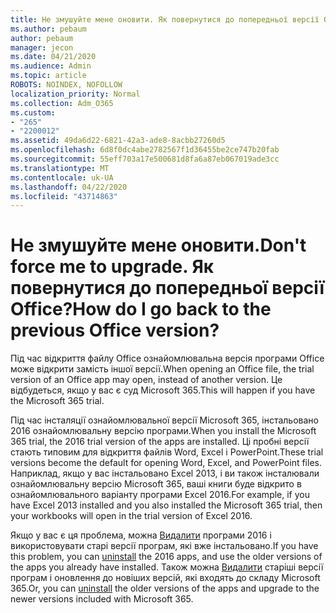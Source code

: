 ```yaml
---
title: Не змушуйте мене оновити. Як повернутися до попередньої версії Office?
ms.author: pebaum
author: pebaum
manager: jecon
ms.date: 04/21/2020
ms.audience: Admin
ms.topic: article
ROBOTS: NOINDEX, NOFOLLOW
localization_priority: Normal
ms.collection: Adm_O365
ms.custom:
- "265"
- "2200012"
ms.assetid: 49da6d22-6821-42a3-ade8-8acbb27260d5
ms.openlocfilehash: 6d8f0dc4abe2782567f1d36455be2ce747b20fab
ms.sourcegitcommit: 55eff703a17e500681d8fa6a87eb067019ade3cc
ms.translationtype: MT
ms.contentlocale: uk-UA
ms.lasthandoff: 04/22/2020
ms.locfileid: "43714863"
---
```

# <a name="dont-force-me-to-upgrade-how-do-i-go-back-to-the-previous-office-version"></a><span data-ttu-id="73067-103">Не змушуйте мене оновити.</span><span class="sxs-lookup"><span data-stu-id="73067-103">Don't force me to upgrade.</span></span> <span data-ttu-id="73067-104">Як повернутися до попередньої версії Office?</span><span class="sxs-lookup"><span data-stu-id="73067-104">How do I go back to the previous Office version?</span></span>

<span data-ttu-id="73067-105">Під час відкриття файлу Office ознайомлювальна версія програми Office може відкрити замість іншої версії.</span><span class="sxs-lookup"><span data-stu-id="73067-105">When opening an Office file, the trial version of an Office app may open, instead of another version.</span></span> <span data-ttu-id="73067-106">Це відбудеться, якщо у вас є суд Microsoft 365.</span><span class="sxs-lookup"><span data-stu-id="73067-106">This will happen if you have the Microsoft 365 trial.</span></span>
  
<span data-ttu-id="73067-107">Під час інсталяції ознайомлювальної версії Microsoft 365, інстальовано 2016 ознайомлювальну версію програми.</span><span class="sxs-lookup"><span data-stu-id="73067-107">When you install the Microsoft 365 trial, the 2016 trial version of the apps are installed.</span></span> <span data-ttu-id="73067-108">Ці пробні версії стають типовим для відкриття файлів Word, Excel і PowerPoint.</span><span class="sxs-lookup"><span data-stu-id="73067-108">These trial versions become the default for opening Word, Excel, and PowerPoint files.</span></span> <span data-ttu-id="73067-109">Наприклад, якщо у вас інстальовано Excel 2013, і ви також інсталювали ознайомлювальну версію Microsoft 365, ваші книги буде відкрито в ознайомлювального варіанту програми Excel 2016.</span><span class="sxs-lookup"><span data-stu-id="73067-109">For example, if you have Excel 2013 installed and you also installed the Microsoft 365 trial, then your workbooks will open in the trial version of Excel 2016.</span></span>
  
<span data-ttu-id="73067-110">Якщо у вас є ця проблема, можна [Видалити](https://support.office.com/article/9dd49b83-264a-477a-8fcc-2fdf5dbf61d8.aspx) програми 2016 і використовувати старі версії програм, які вже інстальовано.</span><span class="sxs-lookup"><span data-stu-id="73067-110">If you have this problem, you can [uninstall](https://support.office.com/article/9dd49b83-264a-477a-8fcc-2fdf5dbf61d8.aspx) the 2016 apps, and use the older versions of the apps you already have installed.</span></span> <span data-ttu-id="73067-111">Також можна [Видалити](https://support.office.com/article/9dd49b83-264a-477a-8fcc-2fdf5dbf61d8.aspx) старіші версії програм і оновлення до новіших версій, які входять до складу Microsoft 365.</span><span class="sxs-lookup"><span data-stu-id="73067-111">Or, you can [uninstall](https://support.office.com/article/9dd49b83-264a-477a-8fcc-2fdf5dbf61d8.aspx) the older versions of the apps and upgrade to the newer versions included with Microsoft 365.</span></span>
